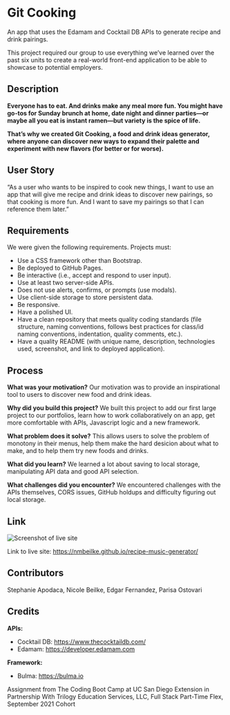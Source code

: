 # Git Cooking
An app that uses the Edamam and Cocktail DB APIs to generate recipe and drink pairings.

This project required our group to use everything we’ve learned over the past six units to create a real-world front-end application to be able to showcase to potential employers.

## Description
**Everyone has to eat. And drinks make any meal more fun. You might have go-tos for Sunday brunch at home, date night and dinner parties—or maybe all you eat is instant ramen—but variety is the spice of life.**

**That’s why we created Git Cooking, a food and drink ideas generator, where anyone can discover new ways to expand their palette and experiment with new flavors (for better or for worse).**

## User Story
“As a user who wants to be inspired to cook new things, I want to use an app that will give me recipe and drink ideas to discover new pairings, so that cooking is more fun. And I want to save my pairings so that I can reference them later.”

## Requirements
We were given the following requirements. Projects must:

* Use a CSS framework other than Bootstrap.
* Be deployed to GitHub Pages.
* Be interactive (i.e., accept and respond to user input).
* Use at least two server-side APIs.
* Does not use alerts, confirms, or prompts (use modals).
* Use client-side storage to store persistent data.
* Be responsive.
* Have a polished UI.
* Have a clean repository that meets quality coding standards (file structure, naming conventions, follows best practices for class/id naming conventions, indentation, quality comments, etc.).
* Have a quality README (with unique name, description, technologies used, screenshot, and link to deployed application).
  
## Process
**What was your motivation?**
Our motivation was to provide an inspirational tool to users to discover new food and drink ideas. 
  
**Why did you build this project?**
We built this project to add our first large project to our portfolios, learn how to work collaboratively on an app, get more comfortable with APIs, Javascript logic and a new framework.

**What problem does it solve?**
This allows users to solve the problem of monotony in their menus, help them make the hard desicion about what to make, and to help them try new foods and drinks.

**What did you learn?**
We learned a lot about saving to local storage, manipulating API data and good API selection.

**What challenges did you encounter?**
We encountered challenges with the APIs themselves, CORS issues, GitHub holdups and difficulty figuring out local storage. 

## Link
![Screenshot of live site](https://raw.githubusercontent.com/nmbeilke/recipe-music-generator/main/home-page/assets/image/Screen%20Shot%202021-10-31%20at%204.38.18%20PM.png)

Link to live site: https://nmbeilke.github.io/recipe-music-generator/

## Contributors 
Stephanie Apodaca, Nicole Beilke, Edgar Fernandez, Parisa Ostovari
## Credits

**APIs:**
* Cocktail DB: https://www.thecocktaildb.com/
* Edamam: https://developer.edamam.com

**Framework:**
* Bulma: https://bulma.io

Assignment from The Coding Boot Camp at UC San Diego Extension in Partnership With Trilogy Education Services, LLC, Full Stack Part-Time Flex, September 2021 Cohort
